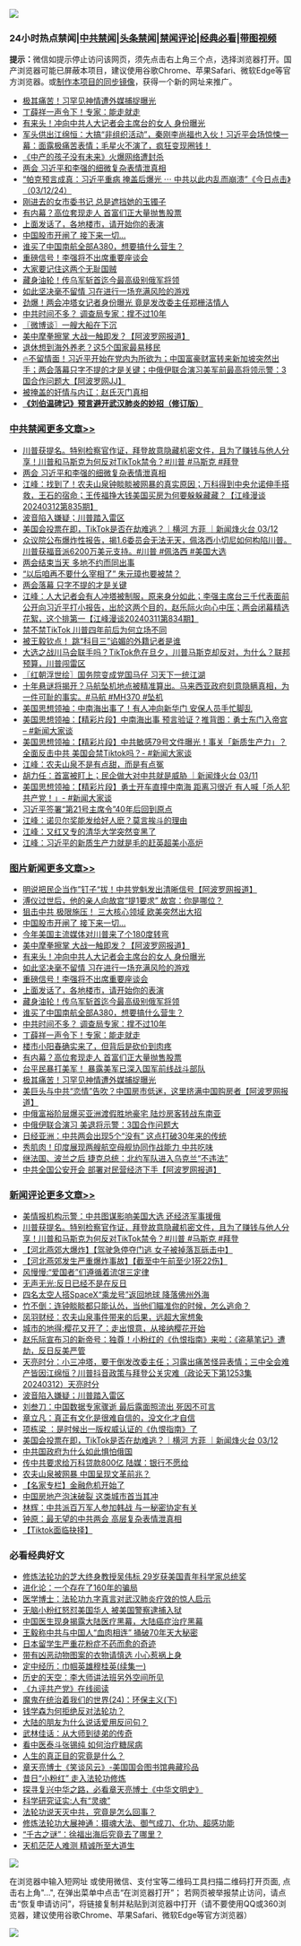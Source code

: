 ![](https://raw.githubusercontent.com/jsvpn/jsproxy/dev/64photo/fqnews-qr.jpg)

<div id="tt">
<h3>24小时热点禁闻|<a href="#%E4%B8%AD%E5%85%B1%E7%A6%81%E9%97%BB%E6%9B%B4%E5%A4%9A%E6%96%87%E7%AB%A0">中共禁闻</a>|<a href="#%E5%9B%BE%E7%89%87%E6%96%B0%E9%97%BB%E6%9B%B4%E5%A4%9A%E6%96%87%E7%AB%A0">头条禁闻</a>|<a href="#%E6%96%B0%E9%97%BB%E8%AF%84%E8%AE%BA%E6%9B%B4%E5%A4%9A%E6%96%87%E7%AB%A0">禁闻评论|<a href="#%E5%BF%85%E7%9C%8B%E7%BB%8F%E5%85%B8%E5%A5%BD%E6%96%87">经典必看</a>|<a href="https://fanb1.xyz/3" target="_blank">带图视频</a></h3>
<div><b>提示：</b>微信如提示停止访问该网页，须先点击右上角三个点，选择浏览器打开。国产浏览器可能已屏蔽本项目，建议使用谷歌Chrome、苹果Safari、微软Edge等官方浏览器。或<a href="%E5%88%B6%E4%BD%9Cgit%E7%A6%81%E9%97%BB%E9%95%9C%E5%83%8F.md">制作本项目的同步镜像</a>，获得一个新的网址来推广。</div>
<ul>

<li><a href="/topimagenews/20240313/2012221.md">极其痛苦！习罕见神情遭外媒捕捉曝光</a></li>
<li><a href="/topimagenews/20240313/2012242.md">丁薛祥一声令下！专家：能走就走</a></li>
<li><a href="/topimagenews/20240313/2012305.md">有来头！冲向中共人大记者会主席台的女人 身份曝光</a></li>
<li><a href="/sohnews/20240313/2012220.md">军头供出江绵恒：大搞“非组织活动”，秦刚李尚福也入伙！习近平会场惊悚一幕：面露极痛苦表情；毛星火不演了，疯狂变现圈钱！</a></li>
<li><a href="/baitai/20240313/2012176.md">《中产的孩子没有未来》火爆网络遭封杀</a></li>
<li><a href="/cbnews/20240313/2012383.md">两会 习近平和李强的细微复杂表情泄真相</a></li>
<li><a href="/sohnews/20240313/2012156.md">“帕克预言成真：习近平重病 掩盖后爆光 ⋯ 中共以此内乱而崩溃”《今日点击》（03/12/24）</a></li>
<li><a href="/cnnews/20240313/2012245.md">刚进去的女市委书记 总是遮挡她的玉镯子</a></li>
<li><a href="/topimagenews/20240313/2012228.md">有内幕？高位套现走人 首富们正大量抛售股票</a></li>
<li><a href="/topimagenews/20240313/2012252.md">上面发话了，各地楼市，请开始你的表演</a></li>
<li><a href="/topimagenews/20240313/2012375.md">中国股市开闸了 接下来一切…</a></li>
<li><a href="/topimagenews/20240313/2012244.md">谁买了中国南航全部A380，想要搞什么营生？</a></li>
<li><a href="/topimagenews/20240313/2012260.md">重磅信号！李强将不出席重要座谈会</a></li>
<li><a href="/cnnews/20240313/2012330.md">大家要记住这两个无耻国贼</a></li>
<li><a href="/topimagenews/20240313/2012251.md">藏身油轮！传乌军斩首迄今最高级别俄军将领</a></li>
<li><a href="/topimagenews/20240313/2012261.md">如此坚决毫不留情 习在进行一场充满风险的游戏</a></li>
<li><a href="/baitai/20240313/2012413.md">劲爆！两会冲塔女记者身份曝光 竟是发改委主任郑栅洁情人</a></li>
<li><a href="/topimagenews/20240313/2012243.md">中共时间不多？ 调查局专家：撑不过10年</a></li>
<li><a href="/ssgc/20240313/2012290.md">〖微博谈〗一艘大船在下沉</a></li>
<li><a href="/topimagenews/20240313/2012311.md">美中摩拳擦掌 大战一触即发？【阿波罗网报道】</a></li>
<li><a href="/worldnews/20240313/2012146.md">退休想到海外养老？这5个国家最易移民</a></li>
<li><a href="/sohnews/20240312/2012114.md">🔥不留情面！习近平开始在党内为所欲为；中国富豪财富转来新加坡突然出手；两会落幕只字不提的才是关键；中俄伊联合演习美军前最高将领示警：3国合作问题大【阿波罗网JJ】</a></li>
<li><a href="/cnnews/20240313/2012431.md">被掩盖的奸情与内讧：赵氏灭门真相</a></li>
<li><b><a href="/comments/20200207/1272816.md" target="_blank">《刘伯温碑记》预言避开武汉肺炎的妙招（修订版）</a></b></li>
</ul>
</div>

<div class="catlist">
<h3><a href="/cbnews/" target="_blank">中共禁闻</a><span><a href="/cbnews/" target="_blank" rel="nofollow">更多文章>></a></span></h3>
<ul>
<li><a href="/comments/20240313/2012483.md" target="_blank">川普获提名。特别检察官作证，拜登故意隐藏机密文件，且为了赚钱与他人分享！川普和马斯克为何反对TikTok禁令？#川普 #马斯克 #拜登</a></li>
<li><a href="/cbnews/20240313/2012383.md" target="_blank">两会 习近平和李强的细微复杂表情泄真相</a></li>
<li><a href="/cbnews/20240313/2012381.md" target="_blank">江峰：找到了！农夫山泉钟睒睒被网暴的真实原因；万科得到中央允诺伸手搭救，王石的宿命；王传福挣大钱美国买房为何要躲躲藏藏？【江峰漫谈20240312第835期】</a></li>
<li><a href="/comments/20240313/2012276.md" target="_blank">波音陷入嫌疑；川普踏入雷区</a></li>
<li><a href="/comments/20240313/2012256.md" target="_blank">美国会投票在即，TikTok是否在劫难逃？｜横河 方菲 ｜新闻烽火台 03/12</a></li>
<li><a href="/comments/20240312/2012049.md" target="_blank">众议院公布爆炸性报告，揭1.6委员会无法无天，佩洛西小切尼如何构陷川普。川普获福音派6200万美元支持。#川普 #佩洛西 #美国大选</a></li>
<li><a href="/cbnews/20240312/2011985.md" target="_blank">两会结束当天 多地不约而同出事</a></li>
<li><a href="/cbnews/20240312/2011981.md" target="_blank">“以后咱再不要什么宰相了” 朱元璋也要被禁？</a></li>
<li><a href="/cbnews/20240312/2011960.md" target="_blank">两会落幕 只字不提的才是关键</a></li>
<li><a href="/cbnews/20240312/2011933.md" target="_blank">江峰：人大记者会有人冲塔被制服，原来身分如此；李强主席台三​​千代表面前公开向习近平打小报告，出於这两个目的，赵乐际火向心中压；两会闭幕精选花絮，这个排第一【江峰漫谈20240311第834期】</a></li>
<li><a href="/cbnews/20240312/2011918.md" target="_blank">禁不禁TikTok 川普四年前后为何立场不同</a></li>
<li><a href="/cbnews/20240312/2011884.md" target="_blank">被王毅钦点！ 跳“科目三”谄媚的外籍记者是谁</a></li>
<li><a href="/comments/20240312/2011874.md" target="_blank">大选之战川马会联手吗？TikTok危在旦夕，川普马斯克却反对，为什么？联邦预算，川普闯雷区</a></li>
<li><a href="/cbnews/20240312/2011831.md" target="_blank">〖红朝浮世绘〗国务院变成党国马仔 习天下一统江湖</a></li>
<li><a href="/comments/20240312/2011823.md" target="_blank">十年悬谜将揭开？马航坠机地点被精准算出。马来西亚政府刻意隐瞒真相，为一件可耻的事实。#马航 #MH370 #坠机</a></li>
<li><a href="/cbnews/20240312/2011820.md" target="_blank">美国思想领袖：中南海出事了！有人冲向新华门 安保人员手忙脚乱</a></li>
<li><a href="/cbnews/20240312/2011814.md" target="_blank">美国思想领袖：【精彩片段】中南海出事 预言验证？推背图：勇士东门入帝宫 &#8211; #新闻大家谈</a></li>
<li><a href="/cbnews/20240312/2011806.md" target="_blank">美国思想领袖：【精彩片段】中共敏感79号文件曝光！事关「新质生产力」？全面反击中共 美国会禁Tiktok吗？- #新闻大家谈</a></li>
<li><a href="/cbnews/20240312/2011805.md" target="_blank">江峰：农夫山泉不是有点甜，而是有点冤</a></li>
<li><a href="/comments/20240312/2011804.md" target="_blank">胡力任：首富被盯上；民企做大对中共就是威胁 ｜新闻烽火台 03/11</a></li>
<li><a href="/cbnews/20240312/2011787.md" target="_blank">美国思想领袖：【精彩片段】勇士开车直撞中南海 距离习很近 有人喊「杀人犯共产党！」- #新闻大家谈</a></li>
<li><a href="/cbnews/20240312/2011776.md" target="_blank">习近平签署“第21号主席令”40年后回到原点</a></li>
<li><a href="/cbnews/20240312/2011772.md" target="_blank">江峰：诺贝尔奖能发给好人麽？莫言挨斗的理由</a></li>
<li><a href="/cbnews/20240312/2011756.md" target="_blank">江峰：又红又专的清华大学突然变黑了</a></li>
<li><a href="/cbnews/20240312/2011728.md" target="_blank">江峰：习近平的新质生产力就是毛的赶英超美小高炉</a></li>

</ul>
</div>
<div class="catlist">
<h3><a href="/topimagenews/" target="_blank">图片新闻</a><span><a href="/topimagenews/" target="_blank" rel="nofollow">更多文章>></a></span></h3>
<ul>
<li><a href="/topimagenews/20240313/2012444.md" target="_blank">明说把民企当作”钉子“拔！中共党魁发出清晰信号【阿波罗网报道】</a></li>
<li><a href="/topimagenews/20240313/2012400.md" target="_blank">溥仪过世后，他的亲人向故宫“提1要求” 故宫：你是哪位？</a></li>
<li><a href="/topimagenews/20240313/2012382.md" target="_blank">狙击中共 极限施压！ 三大核心领域 欧美突然出大招</a></li>
<li><a href="/topimagenews/20240313/2012375.md" target="_blank">中国股市开闸了 接下来一切…</a></li>
<li><a href="/topimagenews/20240313/2012362.md" target="_blank">今年美国主流媒体对川普来了个180度转弯</a></li>
<li><a href="/topimagenews/20240313/2012311.md" target="_blank">美中摩拳擦掌 大战一触即发？【阿波罗网报道】</a></li>
<li><a href="/topimagenews/20240313/2012305.md" target="_blank">有来头！冲向中共人大记者会主席台的女人 身份曝光</a></li>
<li><a href="/topimagenews/20240313/2012261.md" target="_blank">如此坚决毫不留情 习在进行一场充满风险的游戏</a></li>
<li><a href="/topimagenews/20240313/2012260.md" target="_blank">重磅信号！李强将不出席重要座谈会</a></li>
<li><a href="/topimagenews/20240313/2012252.md" target="_blank">上面发话了，各地楼市，请开始你的表演</a></li>
<li><a href="/topimagenews/20240313/2012251.md" target="_blank">藏身油轮！传乌军斩首迄今最高级别俄军将领</a></li>
<li><a href="/topimagenews/20240313/2012244.md" target="_blank">谁买了中国南航全部A380，想要搞什么营生？</a></li>
<li><a href="/topimagenews/20240313/2012243.md" target="_blank">中共时间不多？ 调查局专家：撑不过10年</a></li>
<li><a href="/topimagenews/20240313/2012242.md" target="_blank">丁薛祥一声令下！专家：能走就走</a></li>
<li><a href="/topimagenews/20240313/2012229.md" target="_blank">楼市小阳春确实来了，但背后是砍价到肉疼</a></li>
<li><a href="/topimagenews/20240313/2012228.md" target="_blank">有内幕？高位套现走人 首富们正大量抛售股票</a></li>
<li><a href="/topimagenews/20240313/2012227.md" target="_blank">台平民暴打美军！ 暴露美军已深入国军前线战斗部队</a></li>
<li><a href="/topimagenews/20240313/2012221.md" target="_blank">极其痛苦！习罕见神情遭外媒捕捉曝光</a></li>
<li><a href="/topimagenews/20240313/2012208.md" target="_blank">美巨头与中共“恋情”告吹？中国房市低迷，这里挤满中国购房者【阿波罗网报道】</a></li>
<li><a href="/topimagenews/20240312/2012134.md" target="_blank">中俄富裕阶层爆买亚洲渡假胜地豪宅 陆炒房客转战东南亚</a></li>
<li><a href="/topimagenews/20240312/2012037.md" target="_blank">中俄伊联合演习 美退将示警：3国合作问题大</a></li>
<li><a href="/topimagenews/20240312/2012036.md" target="_blank">日经亚洲：中共两会出现5个“没有” 这点打破30年来的传统</a></li>
<li><a href="/topimagenews/20240312/2012035.md" target="_blank">秀肌肉！印度展现两艘航空母舰协同作战能力 中共吃味</a></li>
<li><a href="/topimagenews/20240312/2012022.md" target="_blank">继法国、波兰之后 捷克总统：北约军队进入乌克兰“不违法”</a></li>
<li><a href="/topimagenews/20240312/2011980.md" target="_blank">中共全国公安开会 部署对民营经济下手【阿波罗网报道】</a></li>

</ul>
</div>
<div class="catlist">
<h3><a href="/comments/" target="_blank">新闻评论</a><span><a href="/comments/" target="_blank" rel="nofollow">更多文章>></a></span></h3>
<ul>
<li><a href="/comments/20240313/2012486.md" target="_blank">美情报机构示警：中共图谋影响美国大选 还经济军事援俄</a></li>
<li><a href="/comments/20240313/2012483.md" target="_blank">川普获提名。特别检察官作证，拜登故意隐藏机密文件，且为了赚钱与他人分享！川普和马斯克为何反对TikTok禁令？#川普 #马斯克 #拜登</a></li>
<li><a href="/comments/20240313/2012417.md" target="_blank">【河北燕郊大爆炸】【驾驶急停夺门逃 女子被掉落瓦砾击中】</a></li>
<li><a href="/comments/20240313/2012374.md" target="_blank">【河北燕郊发生严重爆炸事故】【截至中午前至少1死22伤】</a></li>
<li><a href="/comments/20240313/2012357.md" target="_blank">风慢慢:“爱国者”们遵循着流氓三定律</a></li>
<li><a href="/comments/20240313/2012356.md" target="_blank">无声无光:反日已经不是在反日</a></li>
<li><a href="/comments/20240313/2012322.md" target="_blank">四名太空人搭SpaceX“乘龙号”返回地球 降落佛州外海</a></li>
<li><a href="/comments/20240313/2012317.md" target="_blank">竹不倒：连钟睒睒都只能认怂，当他们瞄准你的时候，怎么逃命？</a></li>
<li><a href="/comments/20240313/2012316.md" target="_blank">凤羽财经：农夫山泉事件带来的后果，远超大家想象</a></li>
<li><a href="/comments/20240313/2012315.md" target="_blank">城市的地得:樱花又开了：走出恨意，从接纳樱花开始</a></li>
<li><a href="/comments/20240313/2012303.md" target="_blank">赵乐际宣布习的新帝号：独尊！小粉红的《仇恨指南》来啦：《盗墓笔记》遭劫，反日反美严管</a></li>
<li><a href="/comments/20240313/2012291.md" target="_blank">天亮时分：小三冲塔，要干倒发改委主任；习露出痛苦怪异表情；三中全会难产皆因江绵恒？川普抖音政策与拜登公关灾难（政论天下第1253集 20240312）天亮时分</a></li>
<li><a href="/comments/20240313/2012276.md" target="_blank">波音陷入嫌疑；川普踏入雷区</a></li>
<li><a href="/comments/20240313/2012274.md" target="_blank">刘叁刀：中国数据专家骤逝 最后露面照流出 死因不可言</a></li>
<li><a href="/comments/20240313/2012273.md" target="_blank">章立凡：真正有文化是很难自信的，没文化才自信</a></li>
<li><a href="/comments/20240313/2012263.md" target="_blank">项栋梁 ：是时候出一版权威认证的《仇恨指南》了</a></li>
<li><a href="/comments/20240313/2012256.md" target="_blank">美国会投票在即，TikTok是否在劫难逃？｜横河 方菲 ｜新闻烽火台 03/12</a></li>
<li><a href="/comments/20240313/2012254.md" target="_blank">中共国政府为什么如此惧怕俄国</a></li>
<li><a href="/comments/20240313/2012219.md" target="_blank">传中共要求给万科贷款800亿 陆媒：银行不愿给</a></li>
<li><a href="/comments/20240313/2012218.md" target="_blank">农夫山泉被网暴 中国呈现文革前兆？</a></li>
<li><a href="/comments/20240313/2012217.md" target="_blank">【名家专栏】金融危机开始了</a></li>
<li><a href="/comments/20240313/2012216.md" target="_blank">中国房地产泡沫破裂 这类城市首当其冲</a></li>
<li><a href="/comments/20240313/2012210.md" target="_blank">林辉：中共派百万军人参加韩战 与一秘密协定有关</a></li>
<li><a href="/comments/20240313/2012209.md" target="_blank">钟原：最无望的中共两会 高层复杂表情泄真相</a></li>
<li><a href="/comments/20240313/2012200.md" target="_blank">【Tiktok面临抉择】</a></li>

</ul>
</div>

<div class="catlist">
<h3>必看经典好文</h3>
<ul>
<li><a href="/comments/20190517/1129285.md" target="_blank">修炼法轮功的芝大终身教授吴伟标 29岁获美国青年科学家总统奖</a></li>
<li><a href="/comments/20200907/1392278.md" target="_blank">进化论：一个存在了160年的骗局</a></li>
<li><a href="/comments/20200820/1382989.md" target="_blank">医学博士：法轮功九字真言对武汉肺炎疗效的惊人启示</a></li>
<li><a href="/cbnews/20220809/1769245.md" target="_blank">无脑小粉红怒怼美国华人 被美国警察逮捕入狱</a></li>
<li><a href="/comments/20230815/1920336.md" target="_blank">中国医生现身揭露大陆医疗黑幕，大陆癌症治疗黑幕</a></li>
<li><a href="/cbnews/20200730/1371580.md" target="_blank">王毅称中共与中国人“血肉相连” 捅破70年天大秘密</a></li>
<li><a href="/comments/20210324/1511732.md" target="_blank">日本留学生严重花粉症不药而愈的奇迹</a></li>
<li><a href="/lifebaike/20180811/984246.md" target="_blank">带有凶恶动物图案的衣物请慎选 小心惹祸上身</a></li>
<li><a href="/tculture/20161028/606931.md" target="_blank">定中经历：巾帼英雄穆桂英(续集一)</a></li>
<li><a href="/tculture/20121025/73064.md" target="_blank">历史的天空：李大师讲法班另外空间所见</a></li>
<li><a href="/bookonline/20131116/201057.md" target="_blank">《九评共产党》在线阅读</a></li>
<li><a href="/cbnews/20180907/994846.md" target="_blank">魔鬼在统治着我们的世界(24)：环保主义(下)</a></li>
<li><a href="/comments/20210123/1473430.md" target="_blank">钱学森为何拒绝反对法轮功？</a></li>
<li><a href="/lifebaike/20200505/1323183.md" target="_blank">大陆的朋友为什么说话爱用反问句？</a></li>
<li><a href="/topimagenews/20130216/104433.md" target="_blank">武林佳话：从大师到徒弟的传奇</a></li>
<li><a href="/comments/20230423/1875655.md" target="_blank">看中医泰斗张锡纯 如何治疗糖尿病</a></li>
<li><a href="/comments/20220717/1759493.md" target="_blank">人生的真正目的究竟是什么？</a></li>
<li><a href="/comments/20220925/1789151.md" target="_blank">章天亮博士《笑谈风云》-美国国会图书馆典藏珍品</a></li>
<li><a href="/cbnews/20211123/1656425.md" target="_blank">昔日“小粉红” 走入法轮功修炼</a></li>
<li><a href="/comments/20220808/1768773.md" target="_blank">探寻复兴中华之路，必看章天亮博士《中华文明史》</a></li>
<li><a href="/cnnews/20220202/1686894.md" target="_blank">科学研究证实:人有“灵魂”</a></li>
<li><a href="/comments/20210308/1500552.md" target="_blank">法轮功说天灭中共，究竟是怎么回事？</a></li>
<li><a href="/comments/20191203/1234383.md" target="_blank">修炼法轮功大展神通：摄魂大法、御气成刀、化功、超感功能</a></li>
<li><a href="/lifebaike/20210704/1580186.md" target="_blank">“千古之谜”：徐福出海后究竟去了哪里？</a></li>
<li><a href="/comments/20210302/1496716.md" target="_blank">天机茫茫人难测 精诚所至大道生</a></li>

</ul>
</div>

![](https://raw.githubusercontent.com/jsvpn/jsproxy/dev/64photo/fqnews-qr.jpg)

在浏览器中输入短网址 或使用微信、支付宝等二维码工具扫描二维码打开页面, 点击右上角"...", 在弹出菜单中点击“在浏览器打开”； 若网页被举报禁止访问，请点击“恢复申请访问”，将链接复制并粘贴到浏览器中打开（请不要使用QQ或360浏览器，建议使用谷歌Chrome、苹果Safari、微软Edge等官方浏览器）

![](https://raw.githubusercontent.com/jsvpn/jsproxy/dev/64photo/wx.jpg)